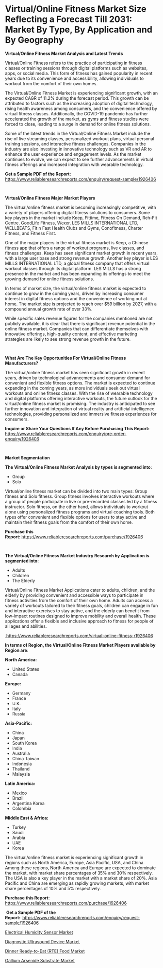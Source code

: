 <p><h1>Virtual/Online Fitness Market Size Reflecting a Forecast Till 2031: Market By Type, By Application and By Geography</h1></p><p><strong>Virtual/Online Fitness Market Analysis and Latest Trends</strong></p>
<p><p>Virtual/Online Fitness refers to the practice of participating in fitness classes or training sessions through digital platforms such as websites, apps, or social media. This form of fitness has gained popularity in recent years due to its convenience and accessibility, allowing individuals to workout from the comfort of their own homes.</p><p>The Virtual/Online Fitness Market is experiencing significant growth, with an expected CAGR of 11.2% during the forecast period. This growth can be attributed to factors such as the increasing adoption of digital technology, rising health awareness among consumers, and the convenience offered by virtual fitness classes. Additionally, the COVID-19 pandemic has further accelerated the growth of the market, as gyms and fitness studios were forced to close, leading to a surge in demand for online fitness solutions.</p><p>Some of the latest trends in the Virtual/Online Fitness Market include the rise of live streaming classes, personalized workout plans, virtual personal training sessions, and interactive fitness challenges. Companies in the industry are also investing in innovative technology such as VR and AR to enhance the user experience and engagement levels. As the market continues to evolve, we can expect to see further advancements in virtual fitness offerings and increased integration with wearable technology.</p></p>
<p><strong>Get a Sample PDF of the Report:&nbsp;</strong> <a href="https://www.reliableresearchreports.com/enquiry/request-sample/1926406">https://www.reliableresearchreports.com/enquiry/request-sample/1926406</a></p>
<p>&nbsp;</p>
<p><strong>Virtual/Online Fitness Major Market Players</strong></p>
<p><p>The virtual/online fitness market is becoming increasingly competitive, with a variety of players offering digital fitness solutions to consumers. Some key players in the market include Keep, Fittime, Fitness On Demand, Reh-Fit Centre, GoodLife Fitness, Wexer, LES MILLS INTERNATIONAL LTD, WELLBEATS, Fit n Fast Health Clubs and Gyms, Conofitness, Charter Fitness, and Fitness First.</p><p>One of the major players in the virtual fitness market is Keep, a Chinese fitness app that offers a range of workout programs, live classes, and fitness challenges. Keep has seen significant market growth in recent years, with a large user base and strong revenue growth. Another key player is LES MILLS INTERNATIONAL LTD, a global fitness company that offers virtual workout classes through its digital platform. LES MILLS has a strong presence in the market and has been expanding its offerings to meet the growing demand for online fitness solutions.</p><p>In terms of market size, the virtual/online fitness market is expected to continue to grow in the coming years, driven by increasing consumer interest in digital fitness options and the convenience of working out at home. The market size is projected to reach over $59 billion by 2027, with a compound annual growth rate of over 33%.</p><p>While specific sales revenue figures for the companies mentioned are not publicly available, it is clear that there is significant revenue potential in the online fitness market. Companies that can differentiate themselves with innovative offerings, high-quality content, and effective marketing strategies are likely to see strong revenue growth in the future.</p></p>
<p>&nbsp;</p>
<p><strong>What Are The Key Opportunities For Virtual/Online Fitness Manufacturers?</strong></p>
<p><p>The virtual/online fitness market has seen significant growth in recent years, driven by technological advancements and consumer demand for convenient and flexible fitness options. The market is expected to continue expanding in the coming years, as more individuals seek out virtual workouts and online fitness classes. With the rise of wearable technology and digital platforms offering interactive workouts, the future outlook for the virtual/online fitness market is promising. The industry is anticipated to see further innovation and integration of virtual reality and artificial intelligence technologies, providing personalized and immersive fitness experiences for consumers.</p></p>
<p><strong>Inquire or Share Your Questions If Any Before Purchasing This Report:</strong> <a href="https://www.reliableresearchreports.com/enquiry/pre-order-enquiry/1926406">https://www.reliableresearchreports.com/enquiry/pre-order-enquiry/1926406</a></p>
<p>&nbsp;</p>
<p><strong>Market Segmentation</strong></p>
<p><strong>The Virtual/Online Fitness Market Analysis by types is segmented into:</strong></p>
<p><ul><li>Group</li><li>Solo</li></ul></p>
<p><p>Virtual/online fitness market can be divided into two main types: Group fitness and Solo fitness. Group fitness involves interactive workouts where a group of people participate in live or pre-recorded classes led by a fitness instructor. Solo fitness, on the other hand, allows individuals to workout alone using personalized fitness programs and virtual coaching tools. Both types offer convenient and flexible options for users to stay active and maintain their fitness goals from the comfort of their own home.</p></p>
<p><strong>Purchase this Report:&nbsp;</strong><a href="https://www.reliableresearchreports.com/purchase/1926406">https://www.reliableresearchreports.com/purchase/1926406</a></p>
<p>&nbsp;</p>
<p><strong>The Virtual/Online Fitness Market Industry Research by Application is segmented into:</strong></p>
<p><ul><li>Adults</li><li>Children</li><li>The Elderly</li></ul></p>
<p><p>Virtual/Online Fitness Market Applications cater to adults, children, and the elderly by providing convenient and accessible ways to participate in fitness activities from the comfort of their own home. Adults can access a variety of workouts tailored to their fitness goals, children can engage in fun and interactive exercises to stay active, and the elderly can benefit from low-impact routines designed to improve mobility and overall health. These applications offer a flexible and inclusive approach to fitness for people of all ages and abilities.</p></p>
<p><a href="https://www.reliableresearchreports.com/virtual-online-fitness-r1926406">&nbsp;https://www.reliableresearchreports.com/virtual-online-fitness-r1926406</a></p>
<p><strong>In terms of Region, the Virtual/Online Fitness Market Players available by Region are:</strong></p>
<p>
    <p> <strong> North America: </strong>
        <ul>
            <li>United States</li>
            <li>Canada</li>
        </ul>
        </p> 
    <p> <strong> Europe: </strong>
        <ul>
            <li>Germany</li>
            <li>France</li>
            <li>U.K.</li>
            <li>Italy</li>
            <li>Russia</li>
        </ul>
        </p> 
    <p> <strong> Asia-Pacific: </strong>
        <ul>
            <li>China</li>
            <li>Japan</li>
            <li>South Korea</li>
            <li>India</li>
            <li>Australia</li>
            <li>China Taiwan</li>
            <li>Indonesia</li>
            <li>Thailand</li>
            <li>Malaysia</li>
        </ul>
        </p> 
    <p> <strong> Latin America: </strong>
        <ul>
            <li>Mexico</li>
            <li>Brazil</li>
            <li>Argentina Korea</li>
            <li>Colombia</li>
        </ul>
        </p> 
    <p> <strong> Middle East & Africa: </strong>
        <ul>
            <li>Turkey</li>
            <li>Saudi</li>
            <li>Arabia</li>
            <li>UAE</li>
            <li>Korea</li>
        </ul>
    </p>
    </p>
<p><p>The virtual/online fitness market is experiencing significant growth in regions such as North America, Europe, Asia Pacific, USA, and China. Among these regions, North America and Europe are expected to dominate the market, with market share percentages of 35% and 30% respectively. The USA is also a key player in the market with a market share of 20%. Asia Pacific and China are emerging as rapidly growing markets, with market share percentages of 10% and 5% respectively.</p></p>
<p><strong>Purchase this Report: </strong><a href="https://www.reliableresearchreports.com/purchase/1926406">https://www.reliableresearchreports.com/purchase/1926406</a></p>
<p>&nbsp;<strong>Get a Sample PDF of the Report:&nbsp;&nbsp;</strong><a href="https://www.reliableresearchreports.com/enquiry/request-sample/1926406">https://www.reliableresearchreports.com/enquiry/request-sample/1926406</a></p>
<p><strong></strong></p>
<p><p><a href="https://github.com/annerides/Market-Research-Report-List-1/blob/main/electrical-humidity-sensor-market.md">Electrical Humidity Sensor Market</a></p><p><a href="https://medium.com/@emma.white454357/global-diagnostic-ultrasound-device-market-size-and-market-trends-analysis-by-regional-outlook-1459e010e4de">Diagnostic Ultrasound Device Market</a></p><p><a href="https://medium.com/@bernadette.james576/global-dinner-ready-to-eat-rte-food-market-status-2024-2031-and-forecast-by-region-product-bcbcf1bc491e">Dinner Ready-to-Eat (RTE) Food Market</a></p><p><a href="https://github.com/beauBlock13/Market-Research-Report-List-1/blob/main/gallium-arsenide-substrate-market.md">Gallium Arsenide Substrate Market</a></p></p>